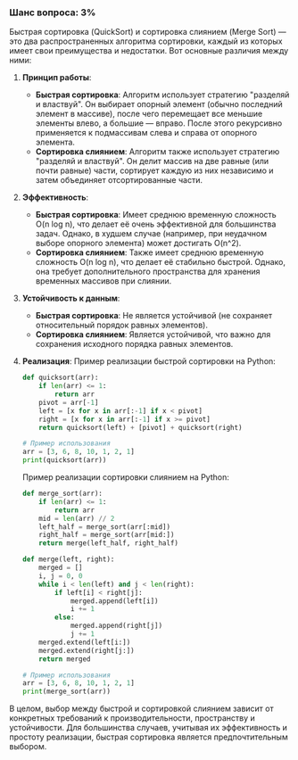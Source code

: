### Шанс вопроса: 3%

Быстрая сортировка (QuickSort) и сортировка слиянием (Merge Sort) — это два распространенных алгоритма сортировки, каждый из которых имеет свои преимущества и недостатки. Вот основные различия между ними:

1. **Принцип работы**:
   - **Быстрая сортировка**: Алгоритм использует стратегию "разделяй и властвуй". Он выбирает опорный элемент (обычно последний элемент в массиве), после чего перемещает все меньшие элементы влево, а большие — вправо. После этого рекурсивно применяется к подмассивам слева и справа от опорного элемента.
   - **Сортировка слиянием**: Алгоритм также использует стратегию "разделяй и властвуй". Он делит массив на две равные (или почти равные) части, сортирует каждую из них независимо и затем объединяет отсортированные части.

2. **Эффективность**:
   - **Быстрая сортировка**: Имеет среднюю временную сложность O(n log n), что делает её очень эффективной для большинства задач. Однако, в худшем случае (например, при неудачном выборе опорного элемента) может достигать O(n^2).
   - **Сортировка слиянием**: Также имеет среднюю временную сложность O(n log n), что делает её стабильно быстрой. Однако, она требует дополнительного пространства для хранения временных массивов при слиянии.

3. **Устойчивость к данным**:
   - **Быстрая сортировка**: Не является устойчивой (не сохраняет относительный порядок равных элементов).
   - **Сортировка слиянием**: Является устойчивой, что важно для сохранения исходного порядка равных элементов.

4. **Реализация**:
   Пример реализации быстрой сортировки на Python:
   ```python
   def quicksort(arr):
       if len(arr) <= 1:
           return arr
       pivot = arr[-1]
       left = [x for x in arr[:-1] if x < pivot]
       right = [x for x in arr[:-1] if x >= pivot]
       return quicksort(left) + [pivot] + quicksort(right)

   # Пример использования
   arr = [3, 6, 8, 10, 1, 2, 1]
   print(quicksort(arr))
   ```

   Пример реализации сортировки слиянием на Python:
   ```python
   def merge_sort(arr):
       if len(arr) <= 1:
           return arr
       mid = len(arr) // 2
       left_half = merge_sort(arr[:mid])
       right_half = merge_sort(arr[mid:])
       return merge(left_half, right_half)

   def merge(left, right):
       merged = []
       i, j = 0, 0
       while i < len(left) and j < len(right):
           if left[i] < right[j]:
               merged.append(left[i])
               i += 1
           else:
               merged.append(right[j])
               j += 1
       merged.extend(left[i:])
       merged.extend(right[j:])
       return merged

   # Пример использования
   arr = [3, 6, 8, 10, 1, 2, 1]
   print(merge_sort(arr))
   ```

В целом, выбор между быстрой и сортировкой слиянием зависит от конкретных требований к производительности, пространству и устойчивости. Для большинства случаев, учитывая их эффективность и простоту реализации, быстрая сортировка является предпочтительным выбором.